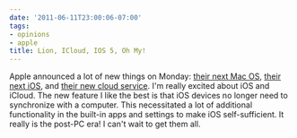```yaml
---
date: '2011-06-11T23:00:06-07:00'
tags:
- opinions
- apple
title: Lion, ICloud, IOS 5, Oh My!
---
```


Apple announced a lot of new things on Monday: [their next Mac OS](https://www.apple.com/macosx/), [their next iOS](https://www.apple.com/ios/ios5/), and [their new cloud service](https://www.apple.com/icloud/). I'm really excited about iOS and iCloud. The new feature I like the best is that iOS devices no longer need to synchronize with a computer. This necessitated a lot of additional functionality in the built-in apps and settings to make iOS self-sufficient. It really is the post-PC era! I can't wait to get them all.
